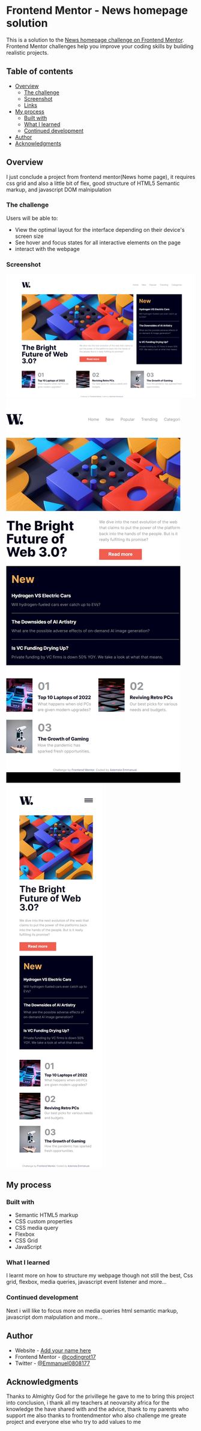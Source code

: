 # Frontend Mentor - News homepage solution

This is a solution to the [News homepage challenge on Frontend Mentor](https://www.frontendmentor.io/challenges/news-homepage-H6SWTa1MFl). Frontend Mentor challenges help you improve your coding skills by building realistic projects. 

## Table of contents

- [Overview](#overview)
  - [The challenge](#the-challenge)
  - [Screenshot](#screenshot)
  - [Links](#links)
- [My process](#my-process)
  - [Built with](#built-with)
  - [What I learned](#what-i-learned)
  - [Continued development](#continued-development)
- [Author](#author)
- [Acknowledgments](#acknowledgments)


## Overview
I just conclude a project from frontend mentor(News home page), it requires css grid and also a little bit of flex, good structure of HTML5 Semantic markup, and javascript DOM malnipulation
### The challenge

Users will be able to:

- View the optimal layout for the interface depending on their device's screen size
- See hover and focus states for all interactive elements on the page
- interact with the webpage 

### Screenshot

![desktop](image.png)
![middle full](image-1.png)
![mobile](image-2.png)

## My process

### Built with

- Semantic HTML5 markup
- CSS custom properties
- CSS media query 
- Flexbox
- CSS Grid
- JavaScript

### What I learned

I learnt more on how to structure my webpage though not still the best, Css grid, flexbox, media queries, javascript event listener and more...

### Continued development

Next i will like to focus more on media queries html semantic markup, javascript dom malpulation and more...


## Author

- Website - [Add your name here](https://github.com/codingrot17)
- Frontend Mentor - [@codingrot17](https://www.frontendmentor.io/profile/codingrot17)
- Twitter - [@Emmanuel0808177](https://twitter.com/Emmanuel0808177)

## Acknowledgments

Thanks to Almighty God for the privillege he gave to me to bring this project into conclusion, i thank all my teachers at neovarsity africa for the knowledge the have shared with and the advice, thank to my parents who support me  also thanks to frontendmentor who also challenge me greate project and everyone else who try to add values to me